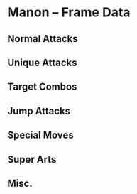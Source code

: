 # Manon – Frame Data


## Normal Attacks


## Unique Attacks


## Target Combos


## Jump Attacks


## Special Moves


## Super Arts


## Misc.
